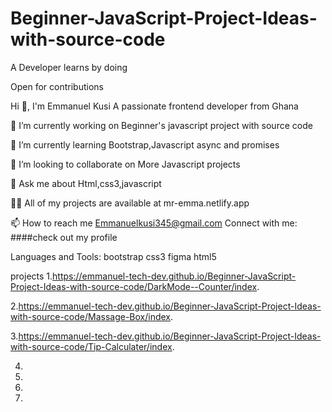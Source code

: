# Beginner-JavaScript-Project-Ideas-with-source-code
A Developer learns by doing

Open for contributions

Hi 👋, I'm Emmanuel Kusi
A passionate frontend developer from Ghana

🔭 I’m currently working on Beginner's javascript project with source code

🌱 I’m currently learning Bootstrap,Javascript async and promises

👯 I’m looking to collaborate on More Javascript projects

💬 Ask me about Html,css3,javascript

👨‍💻 All of my projects are available at mr-emma.netlify.app

📫 How to reach me Emmanuelkusi345@gmail.com
Connect with me:
####check out my profile 

Languages and Tools:
bootstrap
css3
figma
html5

projects
1.https://emmanuel-tech-dev.github.io/Beginner-JavaScript-Project-Ideas-with-source-code/DarkMode--Counter/index.

2.https://emmanuel-tech-dev.github.io/Beginner-JavaScript-Project-Ideas-with-source-code/Massage-Box/index.

3.https://emmanuel-tech-dev.github.io/Beginner-JavaScript-Project-Ideas-with-source-code/Tip-Calculater/index.

4.

5.

6.

7.
